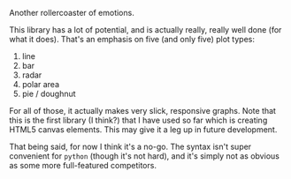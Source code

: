 Another rollercoaster of emotions.

This library has a lot of potential, and is actually really, really well done (for what it does). That's an emphasis on five (and only five) plot types:

1. line
1. bar
1. radar
1. polar area
1. pie / doughnut

For all of those, it actually makes very slick, responsive graphs. Note that this is the first library (I think?) that I have used so far which is creating HTML5 canvas elements. This may give it a leg up in future development.

That being said, for now I think it's a no-go. The syntax isn't super convenient for `python` (though it's not hard), and it's simply not as obvious as some more full-featured competitors.
